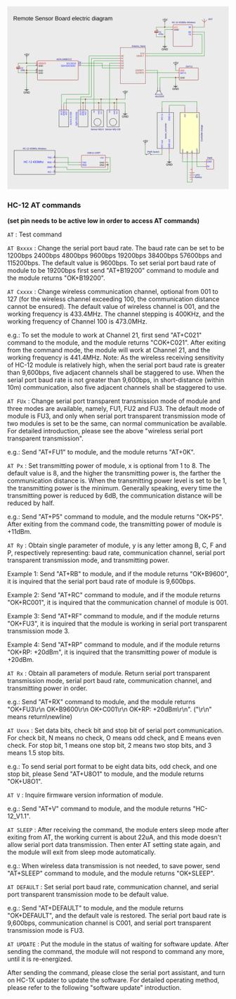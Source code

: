 ![Image](_doc/electric_diagram.svg)


### HC-12 AT commands
**(set pin needs to be active low in order to access AT commands)**

`AT` : Test command

`AT Bxxxx` : Change the serial port baud rate. The baud rate can be set to be 1200bps 2400bps 4800bps 9600bps 19200bps 38400bps 57600bps and 115200bps. The default value is 9600bps. To set serial port baud rate of module to be 19200bps first send "AT+B19200" command to module and the module returns "OK+B19200".

`AT Cxxxx` : Change wireless communication channel, optional from 001 to 127 (for the wireless channel exceeding 100, the communication distance cannot be ensured). The default value of wireless channel is 001, and the working frequency is 433.4MHz. The channel stepping is 400KHz, and the working frequency of Channel 100 is 473.0MHz. 

e.g.:
To set the module to work at Channel 21, first send "AT+C021" command to the module, and the module returns "COK+C021". After exiting from the command mode, the module will work at Channel 21, and the working frequency is 441.4MHz. Note: As the wireless receiving sensitivity of HC-12 module is relatively high, when the serial port baud rate is greater than 9,600bps, five adjacent channels shall be staggered to use. When the serial port baud rate is not greater than 9,600bps, in short-distance (within 10m) communication, also five adjacent channels shall be staggered to use.

`AT FUx` : Change serial port transparent transmission mode of module and three modes are available, namely, FU1, FU2 and FU3. The default mode of module is FU3, and only when serial port transparent transmission mode of two modules is set to be the same, can normal communication be available. For detailed introduction, please see the above "wireless serial port transparent transmission".

e.g.:
Send "AT+FU1" to module, and the module returns "AT+0K".

`AT Px` : Set transmitting power of module, x is optional from 1 to 8. The default value is 8, and the higher the transmitting power is, the farther the communication distance is. When the transmitting power level is set to be 1, the transmitting power is the minimum. Generally speaking, every time the transmitting power is reduced by 6dB, the communication distance will be reduced by half.

e.g.:
Send "AT+P5" command to module, and the module returns "OK+P5". After exiting
from the command code, the transmitting power of module is +11dBm.

`AT Ry` : Obtain single parameter of module, y is any letter among B, C, F and P, respectively representing: baud rate, communication channel, serial port transparent transmission mode, and transmitting power.

Example 1:
Send "AT+RB" to module, and if the module returns "OK+B9600", it is inquired that
the serial port baud rate of module is 9,600bps.

Example 2:
Send "AT+RC" command to module, and if the module returns "OK+RC001", it is
inquired that the communication channel of module is 001.

Example 3:
Send "AT+RF" command to module, and if the module returns "OK+FU3", it is
inquired that the module is working in serial port transparent transmission mode 3.

Example 4:
Send "AT+RP" command to module, and if the module returns "OK+RP: +20dBm",
it is inquired that the transmitting power of module is +20dBm.

`AT Rx` : Obtain all parameters of module. Return serial port transparent transmission mode, serial port baud rate, communication channel, and transmitting power in order.

e.g.:
Send "AT+RX" command to module, and the module returns "OK+FU3\r\n
OK+B9600\r\n OK+C001\r\n OK+RP: +20dBm\r\n". ("\r\n" means return\newline)

`AT Uxxx` : Set data bits, check bit and stop bit of serial port communication. For check bit, N means no check, O means odd check, and E means even check. For stop bit, 1 means one stop bit, 2 means two stop bits, and 3 means 1.5 stop bits.

e.g.:
To send serial port format to be eight data bits, odd check, and one stop bit, please
Send "AT+U8O1" to module, and the module returns "OK+U8O1".

`AT V` : Inquire firmware version information of module.

e.g.:
Send "AT+V" command to module, and the module returns "HC-12_V1.1".

`AT SLEEP` : After receiving the command, the module enters sleep mode after exiting from AT, the working current is about 22uA, and this mode doesn't allow serial port data transmission. Then enter AT setting state again, and the module will exit from sleep mode automatically.

e.g.:
When wireless data transmission is not needed, to save power, send "AT+SLEEP" command to module, and the module returns "OK+SLEEP".


`AT DEFAULT` : Set serial port baud rate, communication channel, and serial port transparent transmission mode to be default value.

e.g.:
Send "AT+DEFAULT" to module, and the module returns "OK+DEFAULT", and the
default vale is restored. The serial port baud rate is 9,600bps, communication channel
is C001, and serial port transparent transmission mode is FU3.

`AT UPDATE` : Put the module in the status of waiting for software update. After sending the command, the module will not respond to command any more, until 
it is re-energized.

After sending the command, please close the serial port assistant, and turn on HC-1X updater to update the software. For detailed operating method, please refer to the following "software update" introduction.


